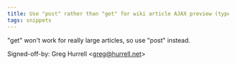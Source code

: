 ```yaml
---
title: Use "post" rather than "get" for wiki article AJAX preview (typechecked.net, 4f318b5)
tags: snippets
---
```


"get" won't work for really large articles, so use "post" instead.

Signed-off-by: Greg Hurrell &lt;greg@hurrell.net&gt;
